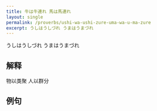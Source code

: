 ```yaml
---
title: 牛は牛連れ 馬は馬連れ
layout: single
permalink: /proverbs/ushi-wa-ushi-zure-uma-wa-u-ma-zure
excerpt: うしはうしづれ うまはうまづれ
---
```


うしはうしづれ うまはうまづれ

## 解释

物以类聚 人以群分

## 例句

